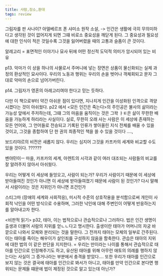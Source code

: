 ```yaml
---
title: 사람,장소,환대
tags: review
---
```


그림자를 판 사나이? 아델베르프 폰 샤미소 원작 소설, 
-> 인간은 생활에 극히 무의미하다고 생각된 것이 없어지게 되면 그떄 비로소 중요성을 깨닫게 된다. 그 중요성과 필요성에 대한 인식이 적은 것일수록 그것을 잃어버렸을 때의 고통과 슬픔이 큰 것이다.

알레고리 = 표면적인 이야기나 묘사 뒤에 어떤 정신적 도덕적 의미가 암시되어 있는 비유

p13. 악마가 이 상을 하나의 사물로서 주머니에 넣는 장면은 상품이 물신화되는 실제 과정의 환상적인 묘사이다. 우리의 노동과 행위는 우리의 손을 벗어나 객체회되고 문자 그대로 악마의 손으로 넘어가버린다. 

p14. 그림자가 영혼의 아레고리여야 한다고 믿는 듯하다. 

다만 이 책으로부터 약간 아쉬운 점이 있다면, 지나치게 인간을 이성화된 인격으로 격양시켰다는 것이 아쉬웠다. p22 에서 <모든 인간은 죽는다>의 주인공은 불사의 삶이라는 가능성 앞에서 주저하는데, 그떄 그의 마음을 움직이는 것은 그왁 ㅏㅌ은 삶이 무한한 배움을 가능하게 하리라는 사실이다. 실로, 무한히 오래 사는 사람은 이 세상에 존재하는 모든 언어와, 그 언어들로 전승되고 기록된 인류가 쌓아올린 지식 전체를 배울 수 있을 것이고, 그것을 종합하여 단 한 권의 최종적인 책을 쓸 수 있을 것이다 ...., 

보드리야르의 비전은 새롭지 않다. 우리는 심지어 그것을 카프카의 세계와 비교할 수도 있을 것이다. ??????

벤야민이ㅡ 마을, 카프카의 세계, 아렌트의 시각과 같이 여러 대조되는 사람들의 비교를 잘 알려주지 않아서 아쉬웠다.

우리는 어떻게 이 세상에 들엉오고, 사람이 되는가? 우리가 사람이기 때문에 이 세상에 받아들여진 것인가 아니면 이 세상에 받아들여졌기 때문에 사람이 된 것인가? 다시 말해서 사람이라는 것은 지위인가 아니면 조건인가 

스티그마 (장애의 세계와 사회적응), 미시적 수준의 상호작용을 분석함으로써 개인이 사회적 낙인을 어떤 방식으로 수용하며, 그러한 낙인에 대해 주변인이 어떻게 반응하는지를 알아내고자 한다.

<비판적 읽기>
 p32, 태아, 이는 법적으로나 관습적으로나 그러하다. 법은 인간 생명이 출생과 더불어 사람의 지위를 얻ㄴㄴ다고 명시한다. 출생이란 태아가 어머니의 자궁 바깥으로 나와서 모체와 분리되는 것을 말한다. 그 전까지 태아는 모체의 일부로 간주된다. 이는 태아를 죽이는 해우이가 살인죄를 구성하지 않음을 함축한다. 관습은 태아의 지위에 대한 법의 이 같은 판단을 지지한다. = 우리는 만이라는 나이를 통해서 관습적으로 태아를 인간으로 인정해주기도 하고, 유산된 태아를 위해 아무런 애토의 의례를 행하지 않는다는 사실이 그 증거나라는 부분에서 충격을 받았다....
  또한 우리가 태아를 인간으로 보지 않는 것은 결국에 태아를 인간으로 봐서가 아니고, 태아를 만약 인간으로 본다면 행위되는 문제들 떄문에 법이 제정된 것으로 알고 있는데 아닌가?